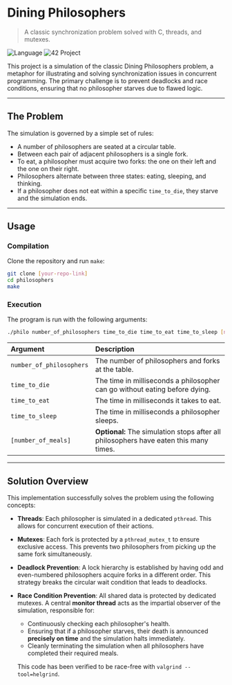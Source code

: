# Dining Philosophers

> A classic synchronization problem solved with C, threads, and mutexes.

![Language](https://img.shields.io/badge/language-C-blue.svg)
![42 Project](https://img.shields.io/badge/project-42%20Core%20Curriculum-black.svg)

This project is a simulation of the classic Dining Philosophers problem, a metaphor for illustrating and solving synchronization issues in concurrent programming. The primary challenge is to prevent deadlocks and race conditions, ensuring that no philosopher starves due to flawed logic.

---
## The Problem

The simulation is governed by a simple set of rules:
* A number of philosophers are seated at a circular table.
* Between each pair of adjacent philosophers is a single fork.
* To eat, a philosopher must acquire two forks: the one on their left and the one on their right.
* Philosophers alternate between three states: eating, sleeping, and thinking.
* If a philosopher does not eat within a specific `time_to_die`, they starve and the simulation ends.

---
## Usage

### Compilation
Clone the repository and run `make`:
```bash
git clone [your-repo-link]
cd philosophers
make
```

### Execution
The program is run with the following arguments:
```bash
./philo number_of_philosophers time_to_die time_to_eat time_to_sleep [number_of_meals]
```
| Argument                  | Description                                                                    |
| :------------------------ | :----------------------------------------------------------------------------- |
| `number_of_philosophers`  | The number of philosophers and forks at the table.                             |
| `time_to_die`             | The time in milliseconds a philosopher can go without eating before dying.     |
| `time_to_eat`             | The time in milliseconds it takes to eat.                                      |
| `time_to_sleep`           | The time in milliseconds a philosopher sleeps.                                 |
| `[number_of_meals]`       | **Optional:** The simulation stops after all philosophers have eaten this many times. |

---
## Solution Overview

This implementation successfully solves the problem using the following concepts:

* **Threads**: Each philosopher is simulated in a dedicated `pthread`. This allows for concurrent execution of their actions.

* **Mutexes**: Each fork is protected by a `pthread_mutex_t` to ensure exclusive access. This prevents two philosophers from picking up the same fork simultaneously.

* **Deadlock Prevention**: A lock hierarchy is established by having odd and even-numbered philosophers acquire forks in a different order. This strategy breaks the circular wait condition that leads to deadlocks.

* **Race Condition Prevention**: All shared data is protected by dedicated mutexes. A central **monitor thread** acts as the impartial observer of the simulation, responsible for:
    * Continuously checking each philosopher's health.
    * Ensuring that if a philosopher starves, their death is announced **precisely on time** and the simulation halts immediately.
    * Cleanly terminating the simulation when all philosophers have completed their required meals.

    This code has been verified to be race-free with `valgrind --tool=helgrind`.